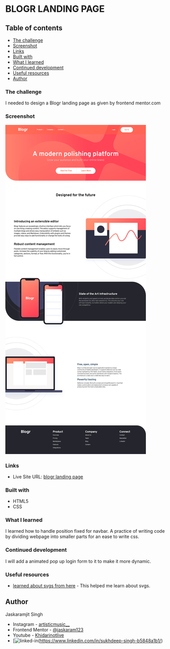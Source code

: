 # BLOGR LANDING PAGE
## Table of contents

- [The challenge](#the-challenge)
- [Screenshot](#screenshot)
- [Links](#links)
- [Built with](#built-with)
- [What I learned](#what-i-learned)
- [Continued development](#continued-development)
- [Useful resources](#useful-resources)
- [Author](#author)


### The challenge

I needed to design a Blogr landing page as given by frontend mentor.com

### Screenshot

![my designed webpage](design/screenshot.png)

### Links

- Live Site URL: [blogr landing page](https://jaskaram123.github.io/blogrlandingpage/)

### Built with

- HTML5
- CSS

### What I learned

I learned how to handle position fixed for navbar. A practice of writing code by dividing webpage into smaller parts for an ease to write css.

### Continued development

I will add a animated pop up login form to it to make it more dynamic.

### Useful resources

- [learned about svgs from here](https://www.w3schools.com) - This helped me learn about svgs.

## Author
Jaskaramjit Singh
- Instagram - [artisticmusic__](https://www.instagram.com/artisticmusic__/)
- Frontend Mentor - [@jaskaram123](https://www.frontendmentor.io/profile/jaskaram123)
- Youtube - [Khidarinotlive](https://www.youtube.com/channel/UCfJJytAIVR4i4CIOoPxy2Gw)
- [![linked-in](https://img.shields.io/badge/Linked_In-0077B5?style=for-the-badge&logo=LinkedIn&logoColor=white)(https://www.linkedin.com/in/sukhdeep-singh-b5848a1b1/)
